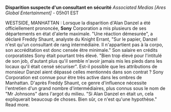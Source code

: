 **Disparition suspecte d'un consultant en sécurité**
*Associated Medias [Ares Global Entertainment]* - 05h01 EST

WESTSIDE, MANHATTAN : Lorsque la disparition d'Alan Danzel a été officiellement prononcée, **Sony** Corporation a mis plusieurs de ses départements en état d'alerte maximale. "Une réaction démesurée", a déclaré Freddy Shaunt, analyste du Knight Errant, "Sur le papier, Danzel n'est qu'un consultant de rang intermédiaire. Il n'appartient pas à la corpo, son accréditation est donc censée être minimale."
Son salaire en crédits corporatistes Sony était pourtant très élevé. "Bien trop élevé pour l'intitulé de son job, d'autant plus qu'il semble n'avoir jamais mis les pieds dans les locaux qu'il était censé sécuriser". Est-il possible que les attributions de monsieur Danzel aient dépassé celles mentionnés dans son contrat ? Sony Corporation est connue pour être très active dans les ombres de Manhattan. D'après Freddy Shaunt, ce genre d'influence nécessite l'entretien d'un grand nombre d'intermédiaires, plus connus sous le nom de "Mr Johnsons" dans l'argot du milieu. "Si Alan Danzel en était un, cela expliquerait beaucoup de choses. Bien sûr, ce n'est qu'une hypothèse." Read more.
